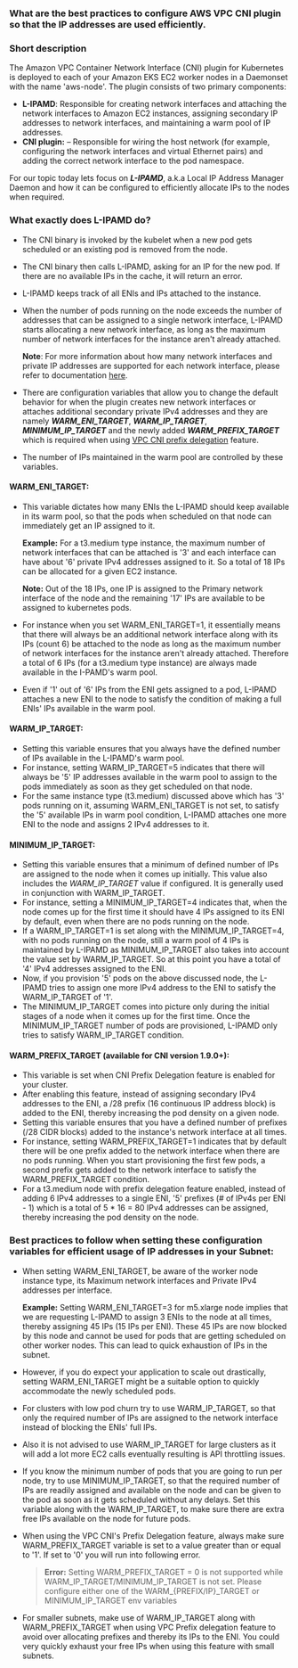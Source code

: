 ### **What are the best practices to configure AWS VPC CNI plugin so that the IP addresses are used efficiently.**

### **Short description**

The Amazon VPC Container Network Interface (CNI) plugin for Kubernetes is deployed to each of your Amazon EKS EC2 worker nodes in a Daemonset with the name 'aws-node'. The plugin consists of two primary components: 
- **L-IPAMD**: Responsible for creating network interfaces and attaching the network interfaces to Amazon EC2 instances, assigning secondary IP addresses to network interfaces, and maintaining a warm pool of IP addresses. 
- **CNI plugin:** – Responsible for wiring the host network (for example, configuring the network interfaces and virtual Ethernet pairs) and adding the correct network interface to the pod namespace.

For our topic today lets focus on ***L-IPAMD***, a.k.a Local IP Address Manager Daemon and how it can be configured to efficiently allocate IPs to the nodes when required.

### **What exactly does L-IPAMD do?**
- The CNI binary is invoked by the kubelet when a new pod gets scheduled or an existing pod is removed from the node.
- The CNI binary then calls L-IPAMD, asking for an IP for the new pod. If there are no available IPs in the cache, it will return an error.
- L-IPAMD keeps track of all ENIs and IPs attached to the instance.
- When the number of pods running on the node exceeds the number of addresses that can be assigned to a single network interface, L-IPAMD starts allocating a new network interface, as long as the maximum number of network interfaces for the instance aren't already attached. 

    **Note**: For more information about how many network interfaces and private IP addresses are supported for each network interface, please refer to documentation [here](https://docs.aws.amazon.com/AWSEC2/latest/UserGuide/using-eni.html#AvailableIpPerENI).

- There are configuration variables that allow you to change the default behavior for when the plugin creates new network interfaces or attaches additional secondary private IPv4 addresses and they are namely ***WARM_ENI_TARGET***, ***WARM_IP_TARGET***, ***MINIMUM_IP_TARGET*** and the newly added ***WARM_PREFIX_TARGET*** which is required when using [VPC CNI prefix delegation](https://docs.aws.amazon.com/eks/latest/userguide/cni-increase-ip-addresses.html) feature.
- The number of IPs maintained in the warm pool are controlled by these variables.

#### **WARM_ENI_TARGET:** 
-  This variable dictates how many ENIs the L-IPAMD should keep available in its warm pool, so that the pods when scheduled on that node can immediately get an IP assigned to it.
   
    **Example:** For a t3.medium type instance, the maximum number of network interfaces that can be attached is '3' and each interface can have about '6' private IPv4 addresses assigned to it. So a total of 18 IPs can be allocated for a given EC2 instance. 
    
    **Note:** Out of the 18 IPs, one IP is assigned to the Primary network interface of the node and the remaining '17' IPs are available to be assigned to kubernetes pods.

- For instance when you set WARM_ENI_TARGET=1, it essentially means that there will always be an additional network interface along with its IPs (count 6) be attached to the node as long as the maximum number of network interfaces for the instance aren't already attached. Therefore a total of 6 IPs (for a t3.medium type instance) are always made available in the I-PAMD's warm pool.
- Even if '1' out of '6' IPs from the ENI gets assigned to a pod, L-IPAMD attaches a new ENI to the node to satisfy the condition of making a full ENIs' IPs available in the warm pool.

#### **WARM_IP_TARGET:** 
- Setting this variable ensures that you always have the defined number of IPs available in the L-IPAMD's warm pool.
- For instance, setting WARM_IP_TARGET=5 indicates that there will always be '5' IP addresses available in the warm pool to assign to the pods immediately as soon as they get scheduled on that node.
- For the same instance type (t3.medium) discussed above which has '3' pods running on it, assuming WARM_ENI_TARGET is not set, to satisfy the '5' available IPs in warm pool condition, L-IPAMD attaches one more ENI to the node and assigns 2 IPv4 addresses to it.

#### **MINIMUM_IP_TARGET:**
- Setting this variable ensures that a minimum of defined number of IPs are assigned to the node when it comes up initially. This value also includes the *WARM_IP_TARGET* value if configured. It is generally used in conjunction with WARM_IP_TARGET.
- For instance, setting a MINIMUM_IP_TARGET=4 indicates that, when the node comes up for the first time it should have 4 IPs assigned to its ENI by default, even when there are no pods running on the node.
- If a WARM_IP_TARGET=1 is set along with the MINIMUM_IP_TARGET=4, with no pods running on the node, still a warm pool of 4 IPs is maintained by L-IPAMD as MINIMUM_IP_TARGET also takes into account the value set by WARM_IP_TARGET. So at this point you have a total of '4' IPv4 addresses assigned to the ENI.
- Now, if you provision '5' pods on the above discussed node, the L-IPAMD tries to assign one more IPv4 address to the ENI to satisfy the WARM_IP_TARGET of '1'.
- The MINIMUM_IP_TARGET comes into picture only during the initial stages of a node when it comes up for the first time. Once the MINIMUM_IP_TARGET number of pods are provisioned, L-IPAMD only tries to satisfy WARM_IP_TARGET condition. 

#### **WARM_PREFIX_TARGET** (available for CNI version 1.9.0+):
- This variable is set when CNI Prefix Delegation feature is enabled for your cluster.
- After enabling this feature, instead of assigning secondary IPv4 addresses to the ENI, a /28 prefix (16 continuous IP address block) is added to the ENI, thereby increasing the pod density on a given node.
- Setting this variable ensures that you have a defined number of prefixes (/28 CIDR blocks) added to the instance's network interface at all times.
- For instance, setting WARM_PREFIX_TARGET=1 indicates that by default there will be one prefix added to the network interface when there are no pods running. When you start provisioning the first few pods, a second prefix gets added to the network interface to satisfy the WARM_PREFIX_TARGET condition. 
- For a t3.medium node with prefix delegation feature enabled, instead of adding 6 IPv4 addresses to a single ENI, '5' prefixes (# of IPv4s per ENI - 1) which is a total of 5 * 16 = 80 IPv4 addresses can be assigned, thereby increasing the pod density on the node.


### Best practices to follow when setting these configuration variables for efficient usage of IP addresses in your Subnet:

- When setting WARM_ENI_TARGET, be aware of the worker node instance type, its Maximum network interfaces and Private IPv4 addresses per interface. 

    **Example:** Setting WARM_ENI_TARGET=3 for m5.xlarge node implies that we are requesting L-IPAMD to assign 3 ENIs to the node at all times, thereby assigning 45 IPs (15 IPs per ENI). These 45 IPs are now blocked by this node and cannot be used for pods that are getting scheduled on other worker nodes. This can lead to quick exhaustion of IPs in the subnet.

- However, if you do expect your application to scale out drastically, setting WARM_ENI_TARGET might be a suitable option to quickly accommodate the newly scheduled pods.

- For clusters with low pod churn try to use WARM_IP_TARGET, so that only the required number of IPs are assigned to the network interface instead of blocking the ENIs' full IPs.

- Also it is not advised to use WARM_IP_TARGET for large clusters as it will add a lot more EC2 calls eventually resulting is API throttling issues.

- If you know the minimum number of pods that you are going to run per node, try to use MINIMUM_IP_TARGET, so that the required number of IPs are readily assigned and available on the node and can be given to the pod as soon as it gets scheduled without any delays. Set this variable along with the WARM_IP_TARGET, to make sure there are extra free IPs available on the node for future pods.

- When using the VPC CNI's Prefix Delegation feature, always make sure WARM_PREFIX_TARGET variable is set to a value greater than or equal to '1'. If set to '0' you will run into following error.

    > **Error:**
    Setting WARM_PREFIX_TARGET = 0 is not supported while WARM_IP_TARGET/MINIMUM_IP_TARGET is not set. Please configure either one of the WARM_{PREFIX/IP}_TARGET or MINIMUM_IP_TARGET env variables

- For smaller subnets, make use of WARM_IP_TARGET along with WARM_PREFIX_TARGET when using VPC Prefix delegation feature to avoid over allocating prefixes and thereby its IPs to the ENI. You could very quickly exhaust your free IPs when using this feature with small subnets.





